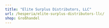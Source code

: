 ```yaml
---
title: "Elite Surplus Distributors, LLC"
url: /hesperia/elite-surplus-distributors-llc/
shop: Großhandel
---
```

